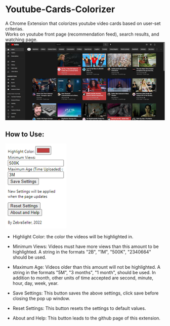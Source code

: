 # Youtube-Cards-Colorizer
 A Chrome Extension that colorizes youtube video cards based on user-set criterias. <br>
 Works on youtube front page (recommendation feed), search results, and watching page.
![Alt text](/assets/demo-screenshot.png?raw=true "Demo Screenshot")
## How to Use:
![Alt text](/assets/popup-screenshot.png?raw=true "Popup Screenshot")
- Highlight Color: the color the videos will be highlighted in.

- Minimum Views: Videos must have more views than this amount to be highlighted. A string in the formats "2B", "1M", "500K", "2340664" should be used.

- Maximum Age: Videos older than this amount will not be highlighted. A string in the formats "5M", "3 months", "1 month", should be used. In addition to month, other units of time accepted are second, minute, hour, day, week, year.

- Save Settings: This button saves the above settings, click save before closing the pop up window.

- Reset Settings: This button resets the settings to default values.

- About and Help: This button leads to the github page of this extension.


